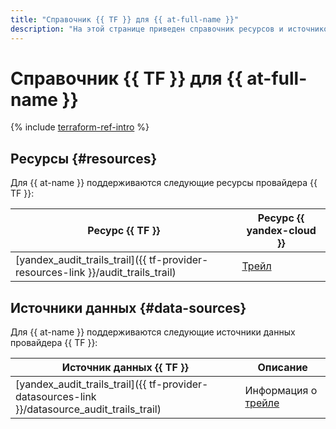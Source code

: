 ```yaml
---
title: "Справочник {{ TF }} для {{ at-full-name }}"
description: "На этой странице приведен справочник ресурсов и источников данных провайдера {{ TF }}, которые поддерживаются для сервиса {{ at-name }}."
---
```


# Справочник {{ TF }} для {{ at-full-name }}

{% include [terraform-ref-intro](../_includes/terraform-ref-intro.md) %}

## Ресурсы {#resources}

Для {{ at-name }} поддерживаются следующие ресурсы провайдера {{ TF }}:

| **Ресурс {{ TF }}** | **Ресурс {{ yandex-cloud }}** |
| --- | --- |
| [yandex_audit_trails_trail]({{ tf-provider-resources-link }}/audit_trails_trail) | [Трейл](./concepts/trail.md) |


## Источники данных {#data-sources}

Для {{ at-name }} поддерживаются следующие источники данных провайдера {{ TF }}:

| **Источник данных {{ TF }}** | **Описание** |
| --- | --- |
| [yandex_audit_trails_trail]({{ tf-provider-datasources-link }}/datasource_audit_trails_trail) | Информация о [трейле](./concepts/trail.md) |